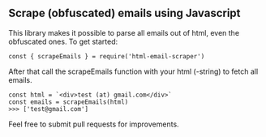 ## Scrape (obfuscated) emails using Javascript

This library makes it possible to parse all emails out of html, even the obfuscated ones. 
To get started:

    const { scrapeEmails } = require('html-email-scraper')

After that call the scrapeEmails function with your html (-string)  to fetch all emails.

    const html = `<div>test (at) gmail.com</div>`
    const emails = scrapeEmails(html)
    >>> ['test@gmail.com']

Feel free to submit pull requests for improvements.
